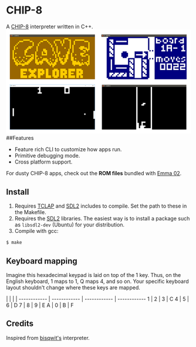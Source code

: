 # CHIP-8
A [CHIP-8](https://en.wikipedia.org/wiki/CHIP-8) interpreter written in C++.
![A sampling of games.](/demo.png)
##Features
* Feature rich CLI to customize how apps run.
* Primitive debugging mode.
* Cross platform support.

For dusty CHIP-8 apps, check out the **ROM files** bundled with [Emma 02](http://www.emma02.hobby-site.com/download.html).

## Install
1. Requires [TCLAP](http://tclap.sourceforge.net/) and [SDL2](https://www.libsdl.org/download-2.0.php) includes to compile. Set the path to these in the Makefile.
2. Requires the [SDL2](https://www.libsdl.org/download-2.0.php) libraries. The easiest way is to install a package such as `libsdl2-dev` (Ubuntu) for your distribution.
3. Compile with gcc:
```sh
$ make
```

## Keyboard mapping
Imagine this hexadecimal keypad is laid on top of the 1 key. Thus, on the English keyboard, 1 maps to 1, Q maps 4, and so on. Your specific keyboard layout shouldn't change where these keys are mapped.

  |   |   | | 
------------ | ------------ | ------------ | ------------ 
1 | 2 | 3 | C
4 | 5 | 6 | D
7 | 8 | 9 | E
A | 0 | B | F

## Credits
Inspired from [bisqwit's](http://bisqwit.iki.fi/jutut/kuvat/programming_examples/chip8) interpreter.
